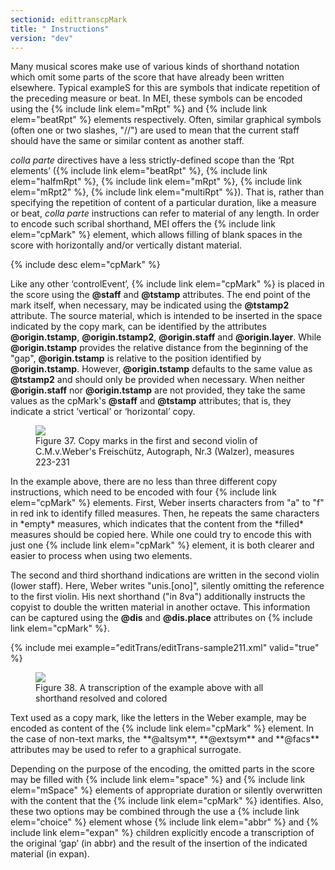 ```yaml
---
sectionid: edittranscpMark
title: " Instructions"
version: "dev"
---
```


Many musical scores make use of various kinds of shorthand notation which omit some
parts
of the score that have already been written elsewhere. Typical exampleS for this are
symbols
that indicate repetition of the preceding measure or beat. In MEI, these symbols can
be
encoded using the {% include link elem="mRpt" %} and {% include link elem="beatRpt" %} elements
respectively. Often, similar graphical symbols (often one or two slashes, "//") are
used to
mean that the current staff should have the same or similar content as another staff.

*colla parte* directives have a less strictly-defined scope than the
‘Rpt elements’ ({% include link elem="beatRpt" %}, {% include link elem="halfmRpt" %}, {% include link elem="mRpt" %}, {% include link elem="mRpt2" %}, {% include link elem="multiRpt" %}). That is, rather than specifying the repetition of content of a particular
duration, like a measure or beat, *colla parte* instructions can refer to
material of any length. In order to encode such scribal shorthand, MEI offers the
{% include link elem="cpMark" %} element, which allows filling of blank spaces in the score with
horizontally and/or vertically distant material.



{% include desc elem="cpMark" %}




Like any other ‘controlEvent’, {% include link elem="cpMark" %} is placed in
the score using the **@staff** and **@tstamp** attributes. The end point of the
mark itself, when necessary, may be indicated using the **@tstamp2** attribute. The
source material, which is intended to be inserted in the space indicated by the copy
mark,
can be identified by the attributes **@origin.tstamp**, **@origin.tstamp2**,
**@origin.staff** and **@origin.layer**. While **@origin.tstamp**
provides the relative distance from the beginning of the "gap", **@origin.tstamp** is
relative to the position identified by **@origin.tstamp**. However,
**@origin.tstamp** defaults to the same value as **@tstamp2** and should only
be provided when necessary. When neither **@origin.staff** nor
**@origin.tstamp** are not provided, they take the same values as the cpMark's
**@staff** and **@tstamp** attributes; that is, they indicate a strict
‘vertical’ or ‘horizontal’ copy.

<figure class="figure"><img src="{{ site.baseurl }}/Images/ExampleImages/cpMark_2.png" class="img-responsive"><figcaption class="figure-caption">Figure 37. Copy marks in the first and second violin of C.M.v.Weber's Freischütz, Autograph,
      Nr.3
      (Walzer), measures 223-231
   </figcaption>
</figure>In the example above, there are no less than three different copy instructions, which
need
to be encoded with four {% include link elem="cpMark" %} elements. First, Weber inserts
characters from "a" to "f" in red ink to identify filled measures. Then, he repeats
the same
characters in *empty* measures, which indicates that the content from the
*filled* measures should be copied here. While one could try to encode this
with just one {% include link elem="cpMark" %} element, it is both clearer and easier to process
when using two elements.

The second and third shorthand indications are written in the second violin (lower
staff).
Here, Weber writes "unis.[ono]", silently omitting the reference to the first violin.
His
next shorthand ("in 8va") additionally instructs the copyist to double the written
material
in another octave. This information can be captured using the **@dis** and
**@dis.place** attributes on {% include link elem="cpMark" %}.

{% include mei example="editTrans/editTrans-sample211.xml" valid="true" %}

<figure class="figure"><img src="{{ site.baseurl }}/Images/ExampleImages/cpMark_3.png" class="img-responsive"><figcaption class="figure-caption">Figure 38. A transcription of the example above with all shorthand resolved and colored</figcaption>
</figure>Text used as a copy mark, like the letters in the Weber example, may be encoded as
content
of the {% include link elem="cpMark" %} element. In the case of non-text marks, the
**@altsym**, **@extsym** and **@facs** attributes may be used to refer
to a graphical surrogate.

Depending on the purpose of the encoding, the omitted parts in the score may be filled
with
{% include link elem="space" %} and {% include link elem="mSpace" %} elements of appropriate
duration or silently overwritten with the content that the {% include link elem="cpMark" %}
identifies. Also, these two options may be combined through the use a {% include link elem="choice" %} element whose {% include link elem="abbr" %} and {% include link elem="expan" %}
children explicitly encode a transcription of the original ‘gap’ (in
abbr) and the result of the insertion of the indicated material (in expan).

